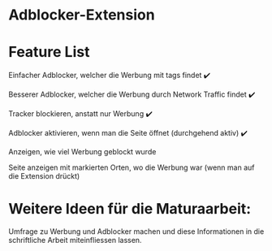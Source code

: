 # Adblocker-Extension
 
# Feature List

Einfacher Adblocker, welcher die Werbung mit tags findet ✔️

Besserer Adblocker, welcher die Werbung durch Network Traffic findet ✔️

Tracker blockieren, anstatt nur Werbung ✔️

Adblocker aktivieren, wenn man die Seite öffnet (durchgehend aktiv) ✔️

Anzeigen, wie viel Werbung geblockt wurde

Seite anzeigen mit markierten Orten, wo die Werbung war (wenn man auf die Extension drückt)



# Weitere Ideen für die Maturaarbeit:

Umfrage zu Werbung und Adblocker machen und diese Informationen in die schriftliche Arbeit miteinfliessen lassen.
